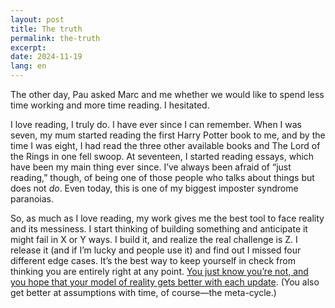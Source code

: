```yaml
---
layout: post
title: The truth
permalink: the-truth
excerpt: 
date: 2024-11-19
lang: en
---
```


The other day, Pau asked Marc and me whether we would like to spend less time working and more time reading. I hesitated.

I love reading, I truly do. I have ever since I can remember. When I was seven, my mum started reading the first Harry Potter book to me, and by the time I was eight, I had read the three other available books and The Lord of the Rings in one fell swoop. At seventeen, I started reading essays, which have been my main thing ever since. I’ve always been afraid of “just reading,” though, of being one of those people who talks about things but does not _do_. Even today, this is one of my biggest imposter syndrome paranoias.

So, as much as I love reading, my work gives me the best tool to face reality and its messiness. I start thinking of building something and anticipate it might fail in X or Y ways. I build it, and realize the real challenge is Z. I release it (and if I’m lucky and people use it) and find out I missed four different edge cases. It’s the best way to keep yourself in check from thinking you are entirely right at any point. 
[You just know you’re not, and you hope that your model of reality gets better with each update](https://en.m.wikipedia.org/wiki/Fallibilism).
(You also get better at assumptions with time, of course—the meta-cycle.)